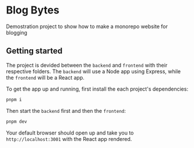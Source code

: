 # Blog Bytes

Demostration project to show how to make a monorepo website for blogging

## Getting started

The project is devided between the `backend` and `frontend` with their respective folders. The `backend` will use a Node app using Express, while the `frontend` will be a React app.

To get the app up and running, first install the each project's dependencies:

```bash
pnpm i
```

Then start the `backend` first and then the `frontend`:

```bash
pnpm dev
```

Your default browser should open up and take you to `http://localhost:3001` with the React app rendered.